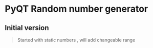 # PyQT Random number generator

## Initial version
>Started with static numbers , will add changeable range

